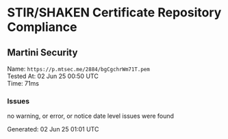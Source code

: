 # STIR/SHAKEN Certificate Repository Compliance

## Martini Security

Name: `https://p.mtsec.me/2884/bgCgchrWm71T.pem`\
Tested At: 02 Jun 25 00:50 UTC\
Time: 71ms

### Issues

no warning, or error, or notice date level issues were found

Generated: 02 Jun 25 01:01 UTC
